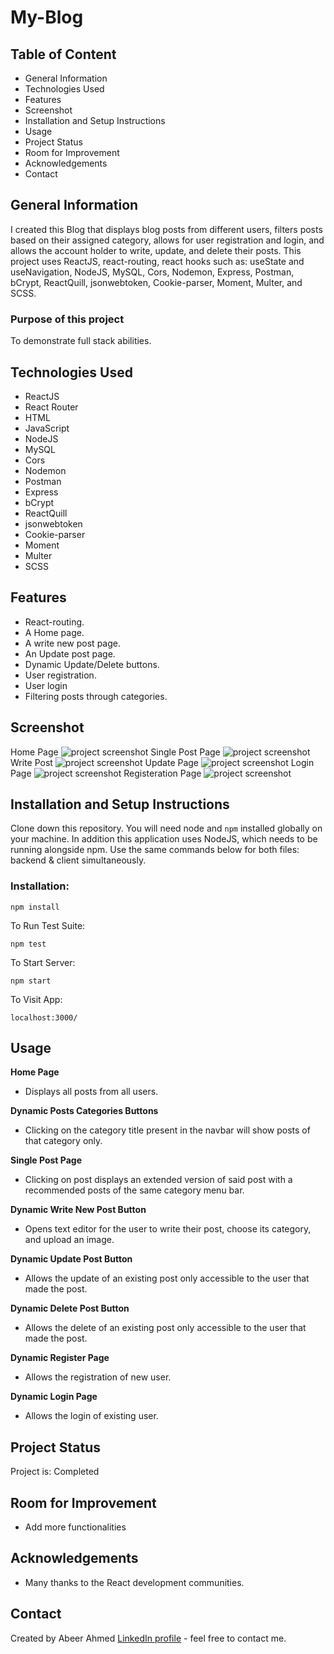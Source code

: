 # My-Blog

## Table of Content
* General Information
* Technologies Used
* Features
* Screenshot
* Installation and Setup Instructions
* Usage
* Project Status
* Room for Improvement
* Acknowledgements
* Contact

## General Information
I created this Blog that displays blog posts from different users, filters posts based on their assigned category, allows for user registration and login, and allows the account holder to write, update, and delete their posts. This project uses ReactJS, react-routing, react hooks such as: useState and useNavigation, NodeJS, MySQL, Cors, Nodemon, Express, Postman, bCrypt, ReactQuill, jsonwebtoken, Cookie-parser, Moment, Multer, and SCSS.

### Purpose of this project
To demonstrate full stack abilities.

## Technologies Used
* ReactJS
* React Router
* HTML
* JavaScript
* NodeJS
* MySQL
* Cors
* Nodemon
* Postman
* Express
* bCrypt
* ReactQuill
* jsonwebtoken 
* Cookie-parser
* Moment
* Multer
* SCSS

## Features
* React-routing.
* A Home page.
* A write new post page.
* An Update post page.
* Dynamic Update/Delete buttons.
* User registration.
* User login
* Filtering posts through categories.

## Screenshot
Home Page 
![project screenshot](home.png)
Single Post Page
![project screenshot](single.png)
Write Post
![project screenshot](write.png)
Update Page
![project screenshot](update.png)
Login Page
![project screenshot](login.png)
Registeration Page
![project screenshot](register.png)

## Installation and Setup Instructions

Clone down this repository. You will need node and `npm` installed globally on your machine. In addition this application uses NodeJS, which needs to be running alongside npm. Use the same commands below for both files: backend & client simultaneously.

### Installation:

`npm install`

To Run Test Suite:

`npm test`

To Start Server:

`npm start`

To Visit App:

`localhost:3000/`

## Usage

**Home Page**

* Displays all posts from all users.

**Dynamic Posts Categories Buttons**

* Clicking on the category title present in the navbar will show posts of that category only.

**Single Post Page**

* Clicking on post displays an extended version of said post with a recommended posts of the same category menu bar.

**Dynamic Write New Post Button**

* Opens text editor for the user to write their post, choose its category, and upload an image.

**Dynamic Update Post Button**

* Allows the update of an existing post only accessible to the user that made the post.

**Dynamic Delete Post Button**

* Allows the delete of an existing post only accessible to the user that made the post.

**Dynamic Register Page**

* Allows the registration of new user.

**Dynamic Login Page**

* Allows the login of existing user.

## Project Status
Project is: Completed

## Room for Improvement
* Add more functionalities

## Acknowledgements
* Many thanks to the React development communities.

## Contact
Created by Abeer Ahmed [LinkedIn profile](https://www.linkedin.com/in/abeerwebdev/) - feel free to contact me.

